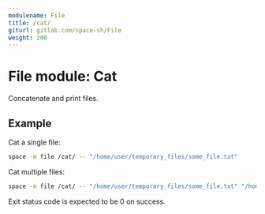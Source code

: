 ```yaml
---
modulename: File
title: /cat/
giturl: gitlab.com/space-sh/File
weight: 200
---
```

# File module: Cat

Concatenate and print files.  


## Example

Cat a single file:
```sh
space -m file /cat/ -- "/home/user/temporary_files/some_file.txt"
```

Cat multiple files:
```sh
space -m file /cat/ -- "/home/user/temporary_files/some_file.txt" "/home/user/temporary_files/other_file.txt"
```

Exit status code is expected to be 0 on success.
